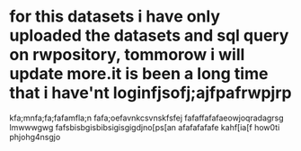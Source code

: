 # for this datasets i have only uploaded the datasets and sql query on rwpository, tommorow i will update more.it is been a long time that i have'nt loginfjsofj;ajfpafrwpjrp
kfa;mnfa;fa;fafamfla;n
fafa;oefavnkcsvnskfsfej
fafaffafafaeowjoqradagrsg lmwwwgwg
fafsbisbgisbibsigisgigdjno[ps[an
afafafafafe
 kahf[ia[f
how0ti
phjohg4nsgjo

